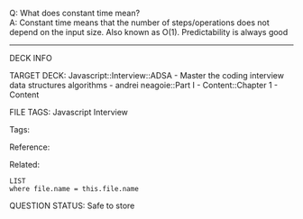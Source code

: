 Q: What does constant time mean?  
A: Constant time means that the number of steps/operations does not depend on the input size. Also known as O(1). Predictability is always good
<!--ID: 1690376047166-->

---

DECK INFO

TARGET DECK: Javascript::Interview::ADSA - Master the coding interview data structures algorithms - andrei neagoie::Part I - Content::Chapter 1 - Content

FILE TAGS: Javascript Interview

Tags:

Reference:

Related:

```dataview
LIST
where file.name = this.file.name
```

QUESTION STATUS: Safe to store